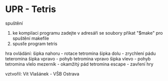 # UPR - Tetris

spuštění
1. ke kompilaci programu zadejte v adresáři se soubory příkat "$make" pro spuštění makefile
2. spusťe program tetris

hra
ovládání:
    šipka nahoru - rotace tetromina
    šipka dolu - zrychlení pádu teteromina
    šipka vpravo - pohyb tetromina vpravo
    šipka vlevo - pohyb tetromina vlelo
    mezerník - okamžitý pád tetromina
    escape - zavření hry

vztvořil: Vít Vlašánek - VŠB Ostrava